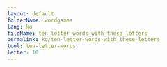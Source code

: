```yaml
---
layout: default
folderName: wordgames
lang: ko
fileName: ten_letter_words_with_these_letters
permalink: ko/ten-letter-words-with-these-letters
tool: ten-letter-words
letter: 10
---
```

